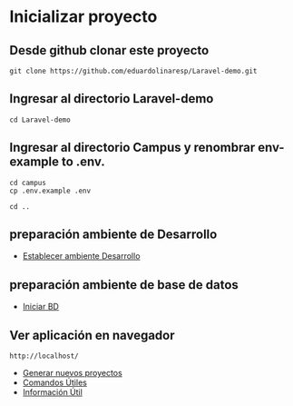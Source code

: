 #  Inicializar proyecto 

##	Desde github clonar este proyecto

	git clone https://github.com/eduardolinaresp/Laravel-demo.git
	 
##	Ingresar al directorio Laravel-demo

	cd Laravel-demo
	
##	Ingresar al directorio Campus y renombrar env-example to .env.

	cd campus
	cp .env.example .env
<!---  volver a directorio raíz -->
	cd ..  

##  preparación ambiente de Desarrollo

- [Establecer ambiente Desarrollo](documentation/developmentsetup.md)

##  preparación ambiente de base de datos

- [Iniciar BD](documentation/databaseconfiguration.md)
	

## Ver aplicación en navegador

	http://localhost/


- [Generar nuevos proyectos](documentation/Generarnuevosproyectos.md)
- [Comandos Útiles](documentation/utilscommands.md)
- [Información Útil](documentation/utilinfo.md)




	 
 

